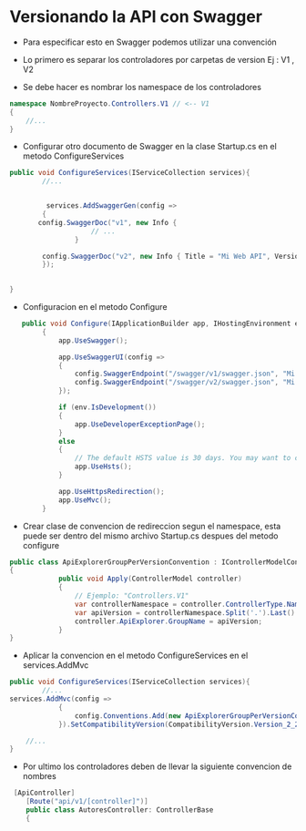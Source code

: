 # Versionando la API con Swagger

- Para especificar esto en Swagger podemos utilizar una convención

- Lo primero es separar los controladores por carpetas de version Ej :  V1 , V2



- Se debe hacer es nombrar los namespace de los controladores

``` csharp
namespace NombreProyecto.Controllers.V1 // <-- V1
{
    //...
}
```

- Configurar otro documento de Swagger en la clase Startup.cs
en el metodo ConfigureServices
``` csharp
public void ConfigureServices(IServiceCollection services){
        //...


         services.AddSwaggerGen(config =>
        {
       config.SwaggerDoc("v1", new Info {
                    // ...
                }

        config.SwaggerDoc("v2", new Info { Title = "Mi Web API", Version = "v2" });
        });

            
}
```


- Configuracion en el metodo Configure
``` csharp
   public void Configure(IApplicationBuilder app, IHostingEnvironment env)
        {
            app.UseSwagger();

            app.UseSwaggerUI(config =>
            {
                config.SwaggerEndpoint("/swagger/v1/swagger.json", "Mi API V1");
                config.SwaggerEndpoint("/swagger/v2/swagger.json", "Mi API V2");
            });

            if (env.IsDevelopment())
            {
                app.UseDeveloperExceptionPage();
            }
            else
            {
                // The default HSTS value is 30 days. You may want to change this for production scenarios, see https://aka.ms/aspnetcore-hsts.
                app.UseHsts();
            }

            app.UseHttpsRedirection();
            app.UseMvc();
        }
```

- Crear clase de convencion de redireccion segun el namespace,
esta puede ser dentro del mismo archivo Startup.cs despues del metodo configure
``` csharp
public class ApiExplorerGroupPerVersionConvention : IControllerModelConvention
{
            public void Apply(ControllerModel controller)
            {
                // Ejemplo: "Controllers.V1"
                var controllerNamespace = controller.ControllerType.Namespace;
                var apiVersion = controllerNamespace.Split('.').Last().ToLower();
                controller.ApiExplorer.GroupName = apiVersion;
            }
}
```


- Aplicar la convencion en el metodo ConfigureServices
en el services.AddMvc

``` csharp
public void ConfigureServices(IServiceCollection services){
        //...
services.AddMvc(config =>
            {
                config.Conventions.Add(new ApiExplorerGroupPerVersionConvention());
            }).SetCompatibilityVersion(CompatibilityVersion.Version_2_2);                

    //...
}                
```


- Por ultimo los controladores deben de llevar la siguiente convencion 
de nombres

``` csharp
 [ApiController]
    [Route("api/v1/[controller]")]   
    public class AutoresController: ControllerBase
    {

```        